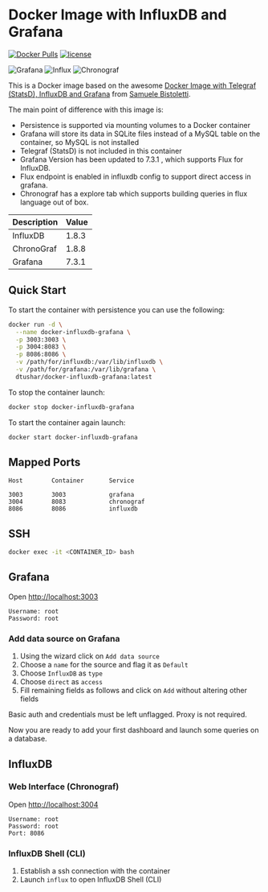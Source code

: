 # Docker Image with InfluxDB and Grafana

[![Docker Pulls](https://img.shields.io/docker/pulls/dtushar/docker-influxdb-grafana.svg)](https://dockerhub.com/dtushar/docker-influxdb-grafana) [![license](https://img.shields.io/github/license/tushardhadiwal/docker-influxdb-grafana.svg)](https://dockerhub.com/dtushar/docker-influxdb-grafana)

![Grafana][grafana-version] ![Influx][influx-version] ![Chronograf][chronograf-version]


This is a Docker image based on the awesome [Docker Image with Telegraf (StatsD), InfluxDB and Grafana](https://github.com/samuelebistoletti/docker-statsd-influxdb-grafana) from [Samuele Bistoletti](https://github.com/samuelebistoletti).

The main point of difference with this image is:

* Persistence is supported via mounting volumes to a Docker container
* Grafana will store its data in SQLite files instead of a MySQL table on the container, so MySQL is not installed
* Telegraf (StatsD) is not included in this container
* Grafana Version has been updated to 7.3.1 , which supports Flux for InfluxDB.
* Flux endpoint is enabled in influxdb config to support direct access in grafana.
* Chronograf has a explore tab which supports building queries in flux language out of box.

| Description  | Value   |
|--------------|---------|
| InfluxDB     | 1.8.3 |
| ChronoGraf   | 1.8.8  |
| Grafana      | 7.3.1   |

## Quick Start

To start the container with persistence you can use the following:

```sh
docker run -d \
  --name docker-influxdb-grafana \
  -p 3003:3003 \
  -p 3004:8083 \
  -p 8086:8086 \
  -v /path/for/influxdb:/var/lib/influxdb \
  -v /path/for/grafana:/var/lib/grafana \
  dtushar/docker-influxdb-grafana:latest
```

To stop the container launch:

```sh
docker stop docker-influxdb-grafana
```

To start the container again launch:

```sh
docker start docker-influxdb-grafana
```

## Mapped Ports

```
Host		Container		Service

3003		3003			grafana
3004		8083			chronograf
8086		8086			influxdb
```
## SSH

```sh
docker exec -it <CONTAINER_ID> bash
```

## Grafana

Open <http://localhost:3003>

```
Username: root
Password: root
```

### Add data source on Grafana

1. Using the wizard click on `Add data source`
2. Choose a `name` for the source and flag it as `Default`
3. Choose `InfluxDB` as `type`
4. Choose `direct` as `access`
5. Fill remaining fields as follows and click on `Add` without altering other fields

Basic auth and credentials must be left unflagged. Proxy is not required.

Now you are ready to add your first dashboard and launch some queries on a database.

## InfluxDB

### Web Interface (Chronograf)

Open <http://localhost:3004>

```
Username: root
Password: root
Port: 8086
```

### InfluxDB Shell (CLI)

1. Establish a ssh connection with the container
2. Launch `influx` to open InfluxDB Shell (CLI)


[grafana-version]: https://img.shields.io/badge/Grafana-7.3.1-brightgreen
[influx-version]: https://img.shields.io/badge/Influx-1.8.3-brightgreen
[chronograf-version]: https://img.shields.io/badge/Chronograf-1.8.8-brightgreen
